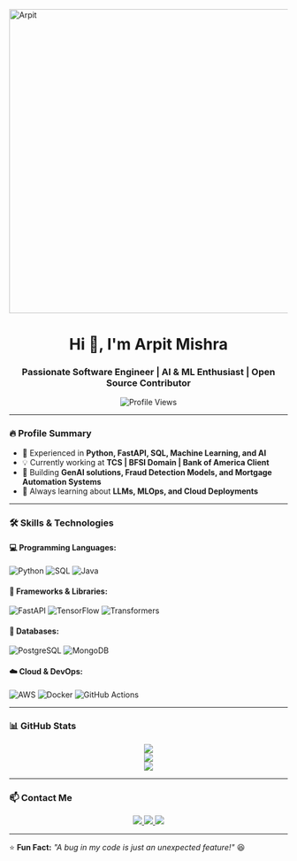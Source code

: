 <img src="https://i.imgur.com/EWMhlWD.jpg" alt="Arpit" width="850" height="550">


<h1 align="center">Hi 👋, I'm Arpit Mishra</h1>
<h3 align="center">Passionate Software Engineer | AI & ML Enthusiast | Open Source Contributor</h3>

<p align="center">
  <img src="https://komarev.com/ghpvc/?username=your_github_username&label=Profile%20Views&color=0e75b6&style=flat" alt="Profile Views" />
</p>

---

### 🔥 Profile Summary

- 🚀 Experienced in **Python, FastAPI, SQL, Machine Learning, and AI**  
- 💡 Currently working at **TCS | BFSI Domain | Bank of America Client**  
- 🎯 Building **GenAI solutions, Fraud Detection Models, and Mortgage Automation Systems**  
- 📖 Always learning about **LLMs, MLOps, and Cloud Deployments**  

---

### 🛠 Skills & Technologies

#### 💻 Programming Languages:
![Python](https://img.shields.io/badge/Python-3776AB?style=for-the-badge&logo=python&logoColor=white)
![SQL](https://img.shields.io/badge/SQL-CC2927?style=for-the-badge&logo=postgresql&logoColor=white)
![Java](https://img.shields.io/badge/Java-007396?style=for-the-badge&logo=java&logoColor=white)

#### 🚀 Frameworks & Libraries:
![FastAPI](https://img.shields.io/badge/FastAPI-009688?style=for-the-badge&logo=fastapi&logoColor=white)
![TensorFlow](https://img.shields.io/badge/TensorFlow-FF6F00?style=for-the-badge&logo=tensorflow&logoColor=white)
![Transformers](https://img.shields.io/badge/Transformers-00ADD8?style=for-the-badge&logo=huggingface&logoColor=white)

#### 💾 Databases:
![PostgreSQL](https://img.shields.io/badge/PostgreSQL-336791?style=for-the-badge&logo=postgresql&logoColor=white)
![MongoDB](https://img.shields.io/badge/MongoDB-47A248?style=for-the-badge&logo=mongodb&logoColor=white)

#### ☁️ Cloud & DevOps:
![AWS](https://img.shields.io/badge/AWS-FF9900?style=for-the-badge&logo=amazonaws&logoColor=white)
![Docker](https://img.shields.io/badge/Docker-2496ED?style=for-the-badge&logo=docker&logoColor=white)
![GitHub Actions](https://img.shields.io/badge/GitHub_Actions-2088FF?style=for-the-badge&logo=github-actions&logoColor=white)

---

### 📊 GitHub Stats
<div align="center">
  <img src="https://github-readme-streak-stats.herokuapp.com/?user=your_github_username&theme=dark&hide_border=true" />
  <br>
  <img src="https://github-readme-stats.vercel.app/api?username=your_github_username&show_icons=true&theme=radical" />
  <br>
  <img src="https://github-readme-stats.vercel.app/api/top-langs/?username=your_github_username&layout=compact&theme=radical" />
</div>

---

### 📫 Contact Me
<p align="center">
  <a href="https://www.linkedin.com/in/your-linkedin/" target="_blank">
    <img src="https://img.shields.io/badge/LinkedIn-0A66C2?style=for-the-badge&logo=linkedin&logoColor=white" />
  </a>
  <a href="mailto:your-email@gmail.com">
    <img src="https://img.shields.io/badge/Gmail-D14836?style=for-the-badge&logo=gmail&logoColor=white" />
  </a>
  <a href="https://your-portfolio.com" target="_blank">
    <img src="https://img.shields.io/badge/Portfolio-222222?style=for-the-badge&logo=webflow&logoColor=white" />
  </a>
</p>

---

⭐ **Fun Fact:** _"A bug in my code is just an unexpected feature!"_ 😆  





